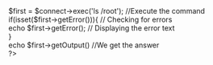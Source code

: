 <?php
$connect = new SSHConnect('ip', 'login', 'password', 'port'); //Connecting to SSH <br>
$first = $connect->exec('ls /root'); //Execute the command<br>
if(isset($first->getError())){ // Checking for errors<br>
  echo $first->getError(); // Displaying the error text<br>
}<br>
echo $first->getOutput() //We get the answer<br>
?>

